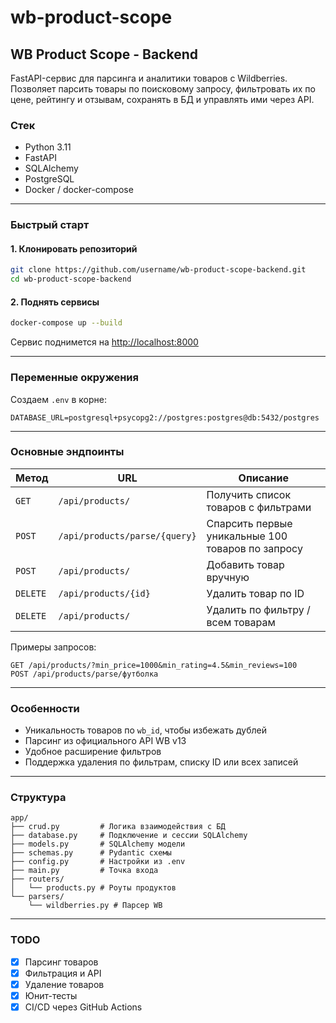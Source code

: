# wb-product-scope

## WB Product Scope - Backend

FastAPI-сервис для парсинга и аналитики товаров с Wildberries.
Позволяет парсить товары по поисковому запросу, фильтровать их по цене, рейтингу и отзывам, сохранять в БД и управлять ими через API.

### Стек

* Python 3.11
* FastAPI
* SQLAlchemy
* PostgreSQL
* Docker / docker-compose

---

### Быстрый старт

#### 1. Клонировать репозиторий

```bash
git clone https://github.com/username/wb-product-scope-backend.git
cd wb-product-scope-backend
```

#### 2. Поднять сервисы

```bash
docker-compose up --build
```

Сервис поднимется на [http://localhost:8000](http://localhost:8000)

---

### Переменные окружения

Создаем `.env` в корне:

```env
DATABASE_URL=postgresql+psycopg2://postgres:postgres@db:5432/postgres
```

---

### Основные эндпоинты

| Метод    | URL                           | Описание                                          |
| -------- | ----------------------------- | --------------------------------------------------|
| `GET`    | `/api/products/`              | Получить список товаров с фильтрами               |
| `POST`   | `/api/products/parse/{query}` | Спарсить первые уникальные 100 товаров по запросу |
| `POST`   | `/api/products/`              | Добавить товар вручную                            |
| `DELETE` | `/api/products/{id}`          | Удалить товар по ID                               |
| `DELETE` | `/api/products/`              | Удалить по фильтру / всем товарам                 |

Примеры запросов:

```
GET /api/products/?min_price=1000&min_rating=4.5&min_reviews=100
POST /api/products/parse/футболка
```

---

### Особенности

* Уникальность товаров по `wb_id`, чтобы избежать дублей
* Парсинг из официального API WB v13
* Удобное расширение фильтров
* Поддержка удаления по фильтрам, списку ID или всех записей

---

### Структура

```
app/
├── crud.py         # Логика взаимодействия с БД
├── database.py     # Подключение и сессии SQLAlchemy
├── models.py       # SQLAlchemy модели
├── schemas.py      # Pydantic схемы
├── config.py       # Настройки из .env
├── main.py         # Точка входа
├── routers/
│   └── products.py # Роуты продуктов
└── parsers/
    └── wildberries.py # Парсер WB
```

---

### TODO

* [x] Парсинг товаров
* [x] Фильтрация и API
* [x] Удаление товаров
* [x] Юнит-тесты
* [x] CI/CD через GitHub Actions